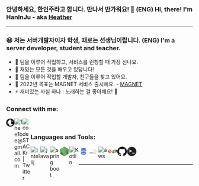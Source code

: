 

<!--
**HanInJu/HanInJu** is a ✨ _special_ ✨ repository because its `README.md` (this file) appears on your GitHub profile.

Here are some ideas to get you started:

- 🔭 I’m currently working on ...
- 🌱 I’m currently learning ...
- 👯 I’m looking to collaborate on ...
- 🤔 I’m looking for help with ...
- 💬 Ask me about ...
- 📫 How to reach me: ...
- 😄 Pronouns: ...
- ⚡ Fun fact: ...
-->

###

### 안녕하세요, 한인주라고 합니다. 만나서 반가워요! 👋 (ENG) Hi, there! I'm HanInJu - aka [Heather][website]
---

### 😆 저는 서버개발자이자 학생, 때로는 선생님이랍니다. (ENG) I'm a server developer, student and teacher.

- 🔭 팀을 이루어 작업하고, 서비스를 런칭할 때 가장 신나요.
- 🌱 재밌는 모든 것을 배우고 있답니다!
- 👯 팀을 이루어 작업할 개발자, 친구들을 찾고 있어요.
- 🥅 2022년 목표는 MAGNET 서비스 출시예요. - [MAGNET]
- ⚡ 재미있는 사실 하나 : 노래하는 걸 좋아해요! 🎤

### Connect with me:

[<img align="left" alt="25-write.tistory.com" width="22px" src="https://raw.githubusercontent.com/iconic/open-iconic/master/svg/globe.svg" />][website]
[<img align="left" alt="1hee1be@gmail.com" width="22px" src="https://img.icons8.com/ios-filled/50/000000/gmail-new.png"/>][gmail]
[<img align="left" alt="codeSTACKr | Twitter" width="22px" src="https://cdn.jsdelivr.net/npm/simple-icons@v3/icons/twitter.svg" />][twitter]

<br />

### Languages and Tools:

[<img align="left" alt="intellij" width="26px" src="https://img.icons8.com/color/48/000000/intellij-idea.png" />][website]
[<img align="left" alt="java" width="26px" src="https://img.icons8.com/color/48/000000/java-coffee-cup-logo--v2.png"/>][MAGNET]
[<img align="left" alt="spring boot" width="26px" src="https://img.icons8.com/color/48/000000/spring-logo.png"/>][MAGNET]
[<img align="left" alt="Node.js" width="26px" src="https://raw.githubusercontent.com/github/explore/80688e429a7d4ef2fca1e82350fe8e3517d3494d/topics/nodejs/nodejs.png" />][readngpiece]
[<img align="left" alt="Kotlin" width="26px"  src="https://img.icons8.com/color/48/000000/kotlin.png"/>][site]
[<img align="left" alt="SQL" width="26px" src="https://raw.githubusercontent.com/github/explore/80688e429a7d4ef2fca1e82350fe8e3517d3494d/topics/sql/sql.png" />][website]
[<img align="left" alt="MySQL" width="26px" src="https://raw.githubusercontent.com/github/explore/80688e429a7d4ef2fca1e82350fe8e3517d3494d/topics/mysql/mysql.png" />][MAGNET]
[<img align="left" alt="aws" width="26px" src="https://img.icons8.com/color/48/000000/amazon-web-services.png"/>][MAGNET]
[<img align="left" alt="Git" width="26px" src="https://raw.githubusercontent.com/github/explore/80688e429a7d4ef2fca1e82350fe8e3517d3494d/topics/git/git.png" />][website]
[<img align="left" alt="GitHub" width="26px" src="https://raw.githubusercontent.com/github/explore/78df643247d429f6cc873026c0622819ad797942/topics/github/github.png" />][website]
[<img align="left" alt="Terminal" width="26px" src="https://raw.githubusercontent.com/github/explore/80688e429a7d4ef2fca1e82350fe8e3517d3494d/topics/terminal/terminal.png" />][website]

<br />
<br />

[website]: https://25-write.tistory.com
[gmail]: 1hee1be@gmail.com
[twitter]: https://twitter.com/heather_log
[MAGNET]: https://github.com/DevCommunity-ko
[readngpiece]: https://github.com/HanInJu/Wants-Server
[site]: https://github.com/HanInJu/site

---

